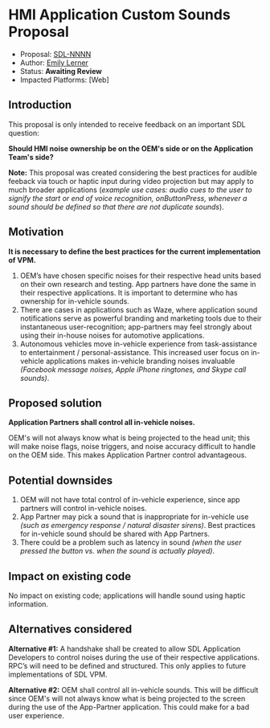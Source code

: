 # HMI Application Custom Sounds Proposal 
* Proposal: [SDL-NNNN](NNNN-filename.md)
* Author: [Emily Lerner](https://github.com/eslerner)
* Status: **Awaiting Review**
* Impacted Platforms: [Web]

## Introduction
This proposal is only intended to receive feedback on an important SDL question: 

**Should HMI noise ownership be on the OEM's side or on the Application Team's side?**

**Note:** This proposal was created considering the best practices for audible feeback via touch or haptic input during video projection but may apply to much broader applications (*example use cases: audio cues to the user to signify the start or end of voice recognition, onButtonPress, whenever a sound should be defined so that there are not duplicate sounds*). 

## Motivation
**It is necessary to define the best practices for the current implementation of VPM.**

1. OEM’s have chosen specific noises for their respective head units based on their own research and testing. App partners have done the same in their respective applications. It is important to determine who has ownership for in-vehicle sounds.
2. There are cases in applications such as Waze, where application sound notifications serve as powerful branding and marketing tools due to their instantaneous user-recognition; app-partners may feel strongly about using their in-house noises for automotive applications. 
3. Autonomous vehicles move in-vehicle experience from task-assistance to entertainment / personal-assistance. This increased user focus on in-vehicle applications makes in-vehicle branding noises invaluable *(Facebook message noises, Apple iPhone ringtones, and Skype call sounds)*. 

## Proposed solution

**Application Partners shall control all in-vehicle noises.**

OEM's will not always know what is being projected to the head unit; this will make noise flags, noise triggers, and noise accuracy difficult to handle on the OEM side. This makes Application Partner control advantageous. 

## Potential downsides
1. OEM will not have total control of in-vehicle experience, since app partners will control in-vehicle noises.
2. App Partner may pick a sound that is inappropriate for in-vehicle use *(such as emergency response / natural disaster sirens)*. Best practices for in-vehicle sound should be shared with App Partners. 
3. There could be a problem such as latency in sound *(when the user pressed the button vs. when the sound is actually played)*.

## Impact on existing code
No impact on existing code; applications will handle sound using haptic information. 

## Alternatives considered

**Alternative #1:** 
A handshake shall be created to allow SDL Application Developers to control noises during the use of their respective applications. RPC’s will need to be defined and structured. This only applies to future implementations of SDL VPM.

**Alternative #2:** 
OEM shall control all in-vehicle sounds. This will be difficult since OEM's will not always know what is being projected to the screen during the use of the App-Partner application. This could make for a bad user experience.  

